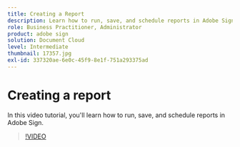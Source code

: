 ```yaml
---
title: Creating a Report
description: Learn how to run, save, and schedule reports in Adobe Sign
role: Business Practitioner, Administrator
product: adobe sign
solution: Document Cloud
level: Intermediate
thumbnail: 17357.jpg
exl-id: 337320ae-6e0c-45f9-8e1f-751a293375ad
---
```

# Creating a report

In this video tutorial, you'll learn how to run, save, and schedule reports in Adobe Sign.

>[!VIDEO](https://video.tv.adobe.com/v/17357?hidetitle=true)
